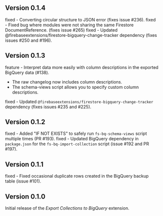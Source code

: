 ## Version 0.1.4

fixed - Converting circular structure to JSON error (fixes issue #236).
fixed - Fixed bug where modules were not sharing the same Firestore
DocumentReference. (fixes issue #265)
fixed - Updated @firebaseextensions/firestore-bigquery-change-tracker dependency (fixes issues #250 and #196).

## Version 0.1.3

feature - Interpret data more easily with column descriptions in the exported BigQuery data (#138).

- The raw changelog now includes column descriptions.
- The schema-views script allows you to specify custom column descriptions.

fixed - Updated `@firebaseextensions/firestore-bigquery-change-tracker` dependency (fixes issues #235 and #225).

## Version 0.1.2

fixed - Added "IF NOT EXISTS" to safely run `fs-bq-schema-views` script multiple times (PR #193).
fixed - Updated BigQuery dependency in `package.json` for the `fs-bq-import-collection` script (issue #192 and PR #197).

## Version 0.1.1

fixed - Fixed occasional duplicate rows created in the BigQuery backup table (issue #101).

## Version 0.1.0

Initial release of the _Export Collections to BigQuery_ extension.
